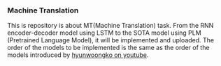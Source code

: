 ### Machine Translation 

This is repository is about MT(Machine Translation) task.
From the RNN encoder-decoder model using LSTM to the SOTA model using PLM (Pretrained Language Model), it will be implemented and uploaded.
The order of the models to be implemented is the same as the order of the models introduced by [hyunwoongko on youtube](https://www.youtube.com/watch?v=KQfvEg-fGMw).

